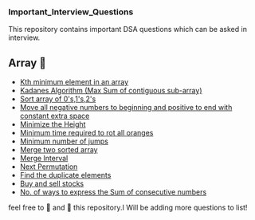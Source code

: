 ### Important_Interview_Questions
This repository contains important DSA questions which can be asked in interview.

## __Array__ 🚀
- [Kth minimum element in an array](https://practice.geeksforgeeks.org/problems/kth-smallest-element5635/1)
- [Kadanes Algorithm (Max Sum of contiguous sub-array)](https://practice.geeksforgeeks.org/problems/kadanes-algorithm-1587115620/1)
- [Sort array of 0's,1's,2's](https://practice.geeksforgeeks.org/problems/sort-an-array-of-0s-1s-and-2s4231/1)
- [Move all negative numbers to beginning and positive to end with constant extra space](https://www.geeksforgeeks.org/move-negative-numbers-beginning-positive-end-constant-extra-space/)
- [Minimize the Height](https://practice.geeksforgeeks.org/problems/minimize-the-heights3351/1)
- [Minimum time required to rot all oranges](https://www.geeksforgeeks.org/minimum-time-required-so-that-all-oranges-become-rotten/)
- [Minimum number of jumps](https://practice.geeksforgeeks.org/problems/minimum-number-of-jumps-1587115620/1)
- [Merge two sorted array](https://practice.geeksforgeeks.org/problems/merge-two-sorted-arrays5135/1)
- [Merge Interval](https://leetcode.com/problems/merge-intervals/)
- [Next Permutation](https://leetcode.com/problems/next-permutation/)
- [Find the duplicate elements](https://leetcode.com/problems/find-the-duplicate-number/)
- [Buy and sell stocks](https://leetcode.com/problems/best-time-to-buy-and-sell-stock/)
- [No. of ways to express the Sum of consecutive numbers](https://www.geeksforgeeks.org/count-ways-express-number-sum-consecutive-numbers/)


feel free to 🍴 and 🌟 this repository.I Will be adding more questions to list! 
